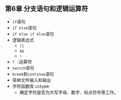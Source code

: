 ## 第6章 分支语句和逻辑运算符
- `if`语句
- `if else`语句
- `if else if else`语句
- 逻辑表达式
	- `||`
	- `&&`
	- `!`
- ` ? : `运算符
- `switch`语句
- `break`和`continue`语句
- 简单文件输入和输出
- 字符函数库 cctype
	- 确定字符是否为大写字母、数字、标点符号等工作。